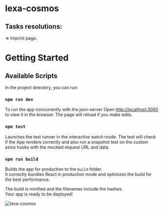 # lexa-cosmos

## Tasks resolutions: 
=> Imprint page.

# Getting Started
## Available Scripts

In the project directory, you can run:

### `npm run dev`
To run the app concurrently with the json-server
Open [http://localhost:3000](http://localhost:3000) to view it in the browser.
The page will reload if you make edits.


### `npm test`
Launches the test runner in the interactive watch mode.
The test will check if the App renders correctly and also run a snapshot test on the custom axios hooks with the mocked request URL and data. 


### `npm run build`
Builds the app for production to the `build` folder.\
It correctly bundles React in production mode and optimizes the build for the best performance.

The build is minified and the filenames include the hashes.\
Your app is ready to be deployed!

![lexa-cosmos](https://lexa-cosmos.netlify.app/static/media/logo.f7a0ce2b.svg)

